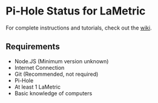 # Pi-Hole Status for LaMetric

For complete instructions and tutorials, check out the [wiki](https://github.com/iDerp/Pi-Hole-for-LaMetric/wiki).


## Requirements
* Node.JS (Minimum version unknown)
* Internet Connection
* Git (Recommended, not required)
* Pi-Hole
* At least 1 LaMetric
* Basic knowledge of computers
